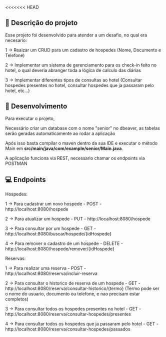 <<<<<<< HEAD
## 📖 Descrição do projeto

Esse projeto foi desenvolvido para atender a um desafio, no qual era necesario:

1 -> Reaizar um CRUD para um cadastro de hospedes (Nome, Documento e Telefone) 

2 -> Implementar um sistema de gerenciamento para os check-in feito no hotel, o qual deveria abranger toda a lógica de calculo das diárias

3 -> Implementar diferentes tipos de consultas ao hotel (Consultar hospedes presentes no hotel, consultar hospedes que ja passaram pelo hotel, etc...)


## 🚀 Desenvolvimento

Para executar o projeto, 

Necessário criar um database com o nome "senior" no dbeaver, as tabelas serão geradas automaticamente ao rodar a aplicação

Após isso basta compilar o maven dentro da sua IDE e executar o método Main em <b>src/main/java/com/example/senior/Main.java</b>.

A aplicação funciona via REST, necessario chamar os endpoints via POSTMAN


## 💻 Endpoints

Hospedes:

1 -> Para cadastrar um novo hospede - POST - http://localhost:8080/hospede

2 -> Para atualizar um hospede - PUT - http://localhost:8080/hospede

3 -> Para consultar por um hospede - GET - http://localhost:8080/buscar/hospede/{idHospede}

4 -> Para remover o cadastro de um hospede - DELETE - http://localhost:8080/hospede/remover/{idHospede}


Reservas:

1 -> Para realizar uma reserva - POST - http://localhost:8080/reserva/incluir-reserva

2 -> Para consultar o historico de reserva de um hospede - GET - http://localhost:8080/reserva/consultar-historico/{termo} (Termo pode ser o nome do usuario, documento ou telefone, e nao precisam estar completos)

3 -> Para consultar todos os hospedes presentes no hotel - GET - http://localhost:8080/reserva/consultar-hospedes/presentes

4 -> Para consultar todos os hospedes que ja passaram pelo hotel - GET - http://localhost:8080/reserva/consultar-hospedes/passados
